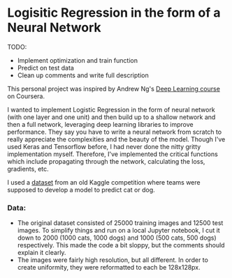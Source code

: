 # Logisitic Regression in the form of a Neural Network

TODO: 
* Implement optimization and train function
* Predict on test data
* Clean up comments and write full description

This personal project was inspired by Andrew Ng's [Deep Learning course](https://www.coursera.org/specializations/deep-learning) on Coursera.

I wanted to implement Logistic Regression in the form of neural network (with one layer and one unit) and then build up to a shallow network and then a full network, leveraging deep learning libraries to improve performance. They say you have to write a neural network from scratch to really appreciate the complexities and the beauty of the model. Though I've used Keras and Tensorflow before, I had never done the nitty gritty implementation myself. Therefore, I've implemented the critical functions which include propagating through the network, calculating the loss, gradients, etc. 

I used a [dataset](https://www.kaggle.com/c/dogs-vs-cats-redux-kernels-edition/data) from an old Kaggle competition where teams were supposed to develop a model to predict cat or dog. 

### Data:
* The original dataset consisted of 25000 training images and 12500 test images. To simplify things and run on a local Jupyter notebook, I cut it down to 2000 (1000 cats, 1000 dogs) and 1000 (500 cats, 500 dogs) respectively. This made the code a bit sloppy, but the comments should explain it clearly. 
* The images were fairly high resolution, but all different. In order to create uniformity, they were reformatted to each be 128x128px. 
